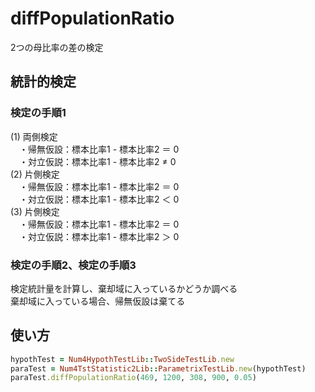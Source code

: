 diffPopulationRatio
===================
2つの母比率の差の検定

## 統計的検定
### 検定の手順1

(1) 両側検定  
　・帰無仮設：標本比率1 - 標本比率2 ＝ 0  
　・対立仮説：標本比率1 - 標本比率2 ≠ 0  
(2) 片側検定  
　・帰無仮設：標本比率1 - 標本比率2 ＝ 0  
　・対立仮説：標本比率1 - 標本比率2 ＜ 0  
(3) 片側検定  
　・帰無仮設：標本比率1 - 標本比率2 ＝ 0  
　・対立仮説：標本比率1 - 標本比率2 ＞ 0  

### 検定の手順2、検定の手順3

検定統計量を計算し、棄却域に入っているかどうか調べる  
棄却域に入っている場合、帰無仮設は棄てる

## 使い方

```ruby
hypothTest = Num4HypothTestLib::TwoSideTestLib.new
paraTest = Num4TstStatistic2Lib::ParametrixTestLib.new(hypothTest)
paraTest.diffPopulationRatio(469, 1200, 308, 900, 0.05)
```

